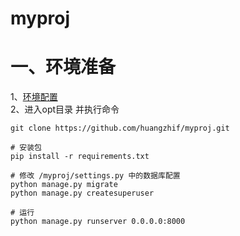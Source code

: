 # myproj
# 一、环境准备
1、[环境配置](https://www.jianshu.com/p/2071e85945c2 "悬停显示")  
2、进入opt目录 并执行命令
   ```angular2html
   git clone https://github.com/huangzhif/myproj.git
   
   # 安装包
   pip install -r requirements.txt
   
   # 修改 /myproj/settings.py 中的数据库配置
   python manage.py migrate
   python manage.py createsuperuser
   
   # 运行
   python manage.py runserver 0.0.0.0:8000
```
